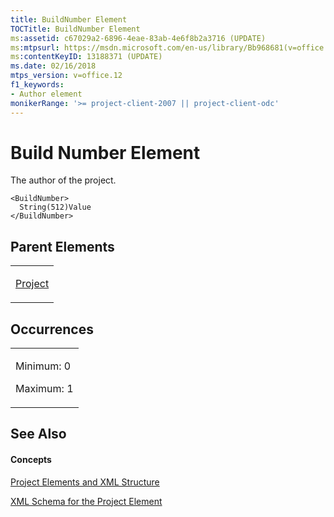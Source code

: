 ```yaml
---
title: BuildNumber Element
TOCTitle: BuildNumber Element
ms:assetid: c67029a2-6896-4eae-83ab-4e6f8b2a3716 (UPDATE)
ms:mtpsurl: https://msdn.microsoft.com/en-us/library/Bb968681(v=office.12)
ms:contentKeyID: 13188371 (UPDATE)
ms.date: 02/16/2018
mtps_version: v=office.12
f1_keywords:
- Author element
monikerRange: '>= project-client-2007 || project-client-odc'
---
```


# Build Number Element




The author of the project.

    <BuildNumber>
      String(512)Value
    </BuildNumber>

## Parent Elements

<table>
<colgroup>
<col style="width: 100%" />
</colgroup>
<tbody>
<tr class="odd">
<td><p><a href="project-element.md">Project</a></p></td>
</tr>
</tbody>
</table>

## Occurrences

<table>
<colgroup>
<col style="width: 100%" />
</colgroup>
<tbody>
<tr class="odd">
<td><p>Minimum: 0</p>
<p>Maximum: 1</p></td>
</tr>
</tbody>
</table>

## See Also

#### Concepts

[Project Elements and XML Structure](project-elements-and-xml-structure.md)

[XML Schema for the Project Element](xml-schema-for-the-project-element.md)

